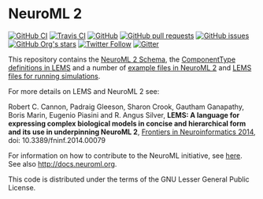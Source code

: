 NeuroML 2
=========

[![GitHub CI](https://github.com/NeuroML/NeuroML2/actions/workflows/ci.yml/badge.svg)](https://github.com/NeuroML/NeuroML2/actions/workflows/ci.yml)
[![Travis CI](https://travis-ci.com/NeuroML/NeuroML2.svg?branch=master)](https://travis-ci.com/NeuroML/NeuroML2)
[![GitHub](https://img.shields.io/github/license/NeuroML/NeuroML2)](https://github.com/NeuroML/NeuroML2/blob/master/LICENSE.lesser)
[![GitHub pull requests](https://img.shields.io/github/issues-pr/NeuroML/NeuroML2)](https://github.com/NeuroML/NeuroML2/pulls)
[![GitHub issues](https://img.shields.io/github/issues/NeuroML/NeuroML2)](https://github.com/NeuroML/NeuroML2/issues)
[![GitHub Org's stars](https://img.shields.io/github/stars/NeuroML?style=social)](https://github.com/NeuroML)
[![Twitter Follow](https://img.shields.io/twitter/follow/NeuroML?style=social)](https://twitter.com/NeuroML)
[![Gitter](https://badges.gitter.im/NeuroML/community.svg)](https://gitter.im/NeuroML/community?utm_source=badge&utm_medium=badge&utm_campaign=pr-badge)


This repository contains the [NeuroML 2 Schema](https://github.com/NeuroML/NeuroML2/tree/master/Schemas/NeuroML2),
the [ComponentType definitions in LEMS](https://github.com/NeuroML/NeuroML2/tree/master/NeuroML2CoreTypes) and
a number of [example files in NeuroML 2](https://github.com/NeuroML/NeuroML2/tree/master/examples) and [LEMS files for
running simulations](https://github.com/NeuroML/NeuroML2/tree/master/LEMSexamples).

For more details on LEMS and NeuroML 2 see:

Robert C. Cannon, Padraig Gleeson, Sharon Crook, Gautham Ganapathy, Boris Marin, Eugenio Piasini and R. Angus Silver,
**LEMS: A language for expressing complex biological models in concise and hierarchical form and its use in underpinning NeuroML 2**,
[Frontiers in Neuroinformatics 2014](http://journal.frontiersin.org/Journal/10.3389/fninf.2014.00079/abstract), doi: 10.3389/fninf.2014.00079

For information on how to contribute to the NeuroML initiative, see [here](CONTRIBUTING.md). See also http://docs.neuroml.org.

This code is distributed under the terms of the GNU Lesser General Public License.
